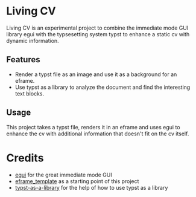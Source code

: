 # Living CV

Living CV is an experimental project to combine the immediate mode GUI library egui with the typsesetting system typst to enhance
a static cv with dynamic information.

## Features
- Render a typst file as an image and use it as a background for an eframe.
- Use typst as a library to analyze the document and find the interesting text blocks.

## Usage
This project takes a typst file, renders it in an eframe and uses egui to enhance the cv with additional information that doesn't fit on the cv itself.

# Credits
- [egui](https://github.com/emilk/egui) for the great immediate mode GUI
- [eframe_template](https://github.com/emilk/eframe_template) as a starting point of this project
- [typst-as-a-library](https://github.com/tfachmann/typst-as-library) for the help of how to use typst as a library

